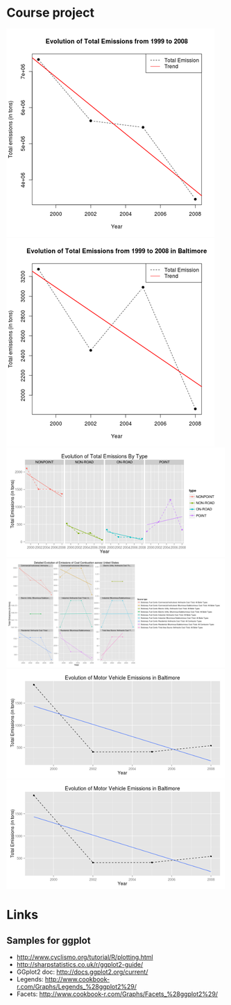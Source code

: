 # Course project

![plot1.png](plot1.png) 
![plot2.png](plot2.png) 
![plot3.png](plot3.png) 
![plot4.png](plot4.png) 
![plot5.png](plot5.png) 
![plot5.png](plot5.png) 

# Links

## Samples for ggplot

* http://www.cyclismo.org/tutorial/R/plotting.html
* http://sharpstatistics.co.uk/r/ggplot2-guide/
* GGplot2 doc: http://docs.ggplot2.org/current/
* Legends: http://www.cookbook-r.com/Graphs/Legends_%28ggplot2%29/
* Facets: http://www.cookbook-r.com/Graphs/Facets_%28ggplot2%29/
